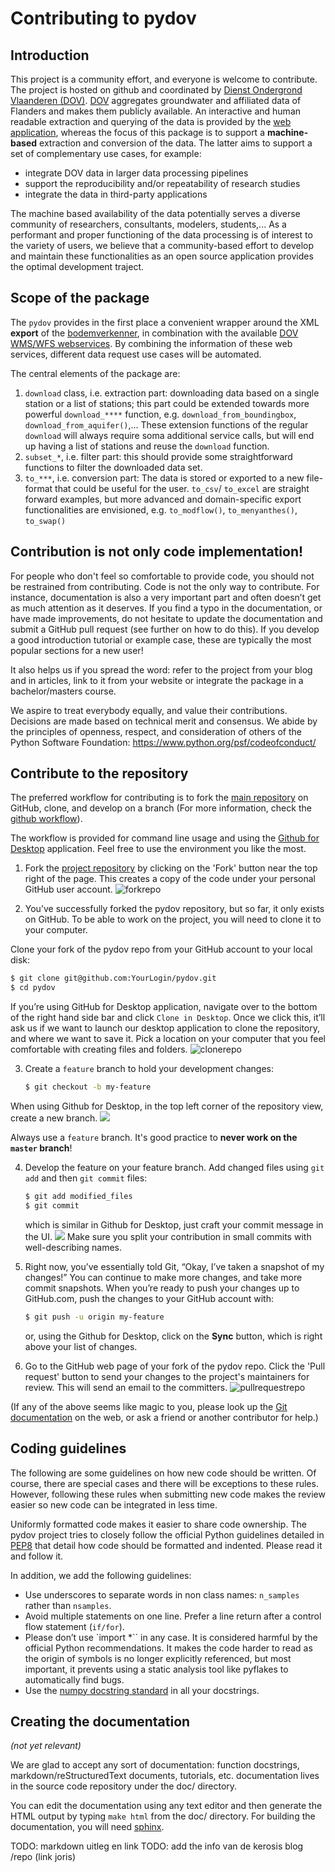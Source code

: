 
# Contributing to pydov

## Introduction

This project is a community effort, and everyone is welcome to contribute. The project is hosted on github and coordinated by [Dienst Ondergrond Vlaanderen (DOV)](https://github.com/DOV-Vlaanderen). [DOV](https://dov.vlaanderen.be/dovweb/html/index.html) aggregates groundwater and affiliated data of Flanders and makes them publicly available. An interactive and human readable extraction and querying of the data is provided by the [web application](https://www.dov.vlaanderen.be/portaal/?module=verkenner#ModulePage), whereas the focus of this package is to support a **machine-based** extraction and conversion of the data. The latter aims to support a set of complementary use cases, for example:

* integrate DOV data in larger data processing pipelines
* support the reproducibility and/or repeatability of research studies
* integrate the data in third-party applications

The machine based availability of the data potentially serves a diverse community of researchers, consultants, modelers, students,... As a performant and proper functioning of the data processing is of interest to the variety of users, we believe that a community-based effort to develop and maintain these functionalities as an open source application provides the optimal development traject.

## Scope of the package

The `pydov` provides in the first place a convenient wrapper around the XML **export** of the [bodemverkenner](https://www.dov.vlaanderen.be/portaal/?module=verkenner#ModulePage), in combination with the available [DOV WMS/WFS webservices](https://dov.vlaanderen.be/dovweb/html/services.html). By combining the information of these web services, different data request use cases will be automated.

The central elements of the package are:

1. `download` class, i.e. extraction part: downloading data based on a single station or a list of stations; this part could be extended towards more powerful `download_****` function, e.g. `download_from_boundingbox`, `download_from_aquifer()`,... These extension functions of the regular `download` will always require soma additional service calls, but will end up having a list of stations and reuse the `download` function.
2. `subset_*`, i.e. filter part: this should provide some straightforward functions to filter the downloaded data set.
3. `to_***`, i.e. conversion part: The data is stored or exported to a new file-format that could be useful for the user. `to_csv`/ `to_excel` are straight forward examples, but more advanced and domain-specific export functionalities are envisioned, e.g. `to_modflow()`, `to_menyanthes()`, `to_swap()`


## Contribution is not only code implementation!

For people who don't feel so comfortable to provide code, you should not be
restrained from contributing. Code is not the only way to contribute. For instance, documentation is also a very important part and often doesn’t get as much attention as it deserves. If you find a typo in the documentation, or have made improvements, do not hesitate to update the documentation and submit a GitHub pull request (see further on how to do this). If you develop a good introduction tutorial or example case, these are typically the most popular sections for a new user!

It also helps us if you spread the word: refer to the project from your blog and in articles, link to it from your website or integrate the package in a bachelor/masters course.

We aspire to treat everybody equally, and value their contributions. Decisions are made based on technical merit and consensus. We abide by the principles of openness, respect, and consideration of others of the Python Software Foundation: https://www.python.org/psf/codeofconduct/

## Contribute to the repository

The preferred workflow for contributing is to fork the
[main repository](https://github.com/DOV-Vlaanderen/pydov) on
GitHub, clone, and develop on a branch (For more information, check the [github workflow](https://guides.github.com/introduction/flow/)).

The workflow is provided for command line usage and using the [Github for Desktop](https://desktop.github.com/) application. Feel free to use the environment you like the most.

1. Fork the [project repository](https://github.com/DOV-Vlaanderen/pydov)
   by clicking on the 'Fork' button near the top right of the page. This creates
   a copy of the code under your personal GitHub user account.
   ![forkrepo](https://github-images.s3.amazonaws.com/help/bootcamp/Bootcamp-Fork.png)

2. You’ve successfully forked the pydov repository, but so far, it only exists on GitHub. To be able to work on the project, you will need to clone it to your computer.

 Clone your fork of the pydov repo from your GitHub account to your local disk:

   ```bash
   $ git clone git@github.com:YourLogin/pydov.git
   $ cd pydov
   ```

  If you’re using GitHub for Desktop application, navigate over to the bottom of the right hand side bar and click `Clone in Desktop`. Once we click this, it’ll ask us if we want to launch our desktop application to clone the repository, and where we want to save it. Pick a location on your computer that you feel comfortable with creating files and folders.
  ![clonerepo](https://guides.github.com/activities/forking/clone-in-desktop.png)

3. Create a ``feature`` branch to hold your development changes:

   ```bash
   $ git checkout -b my-feature
   ```

 When using Github for Desktop, in the top left corner of the repository view, create a new branch. ![](https://desktop.github.com/images/screens/windows/branch.png)

   Always use a ``feature`` branch. It's good practice to **never work on the ``master`` branch**!

4. Develop the feature on your feature branch. Add changed files using ``git add`` and then ``git commit`` files:

   ```bash
   $ git add modified_files
   $ git commit
   ```

   which is similar in Github for Desktop, just craft your commit message in the UI.
   ![](https://desktop.github.com/images/screens/windows/craft.png) Make sure you split your contribution in small commits with well-describing names.

5. Right now, you’ve essentially told Git, “Okay, I’ve taken a snapshot of my changes!” You can continue to make more changes, and take more commit snapshots. When you’re ready to push your changes up to GitHub.com, push the changes to your GitHub account with:

   ```bash
   $ git push -u origin my-feature
   ```

   or, using the Github for Desktop, click on the **Sync** button, which is right above your list of changes.

6. Go to the GitHub web page of your fork of the pydov repo.
Click the 'Pull request' button to send your changes to the project's maintainers for review. This will send an email to the committers.
![pullrequestrepo](https://github-images.s3.amazonaws.com/help/pull_requests/recently_pushed_branch.png)

(If any of the above seems like magic to you, please look up the
[Git documentation](https://git-scm.com/documentation) on the web, or ask a friend or another contributor for help.)


## Coding guidelines

The following are some guidelines on how new code should be written. Of course, there are special cases and there will be exceptions to these rules. However, following these rules when submitting new code makes the review easier so new code can be integrated in less time.

Uniformly formatted code makes it easier to share code ownership. The pydov project tries to closely follow the official Python guidelines detailed in [PEP8](https://www.python.org/dev/peps/pep-0008/) that detail how code should be formatted and indented. Please read it and follow it.

In addition, we add the following guidelines:

* Use underscores to separate words in non class names: `n_samples` rather than `nsamples`.
* Avoid multiple statements on one line. Prefer a line return after a control flow statement (`if/for`).
* Please don’t use `import *`` in any case. It is considered harmful by the official Python recommendations. It makes the code harder to read as the origin of symbols is no longer explicitly referenced, but most important, it prevents using a static analysis tool like pyflakes to automatically find bugs.
* Use the [numpy docstring standard](https://github.com/numpy/numpy/blob/master/doc/HOWTO_DOCUMENT.rst.txt) in all your docstrings.

## Creating the documentation
*(not yet relevant)*

We are glad to accept any sort of documentation: function docstrings,
markdown/reStructuredText documents, tutorials, etc.
documentation lives in the source code repository under the
doc/ directory.

You can edit the documentation using any text editor and then generate
the HTML output by typing ``make html`` from the doc/ directory. For building the documentation, you will need
[sphinx](http://sphinx.pocoo.org/).


TODO: markdown uitleg en link
TODO: add the info van de kerosis blog /repo (link joris)
